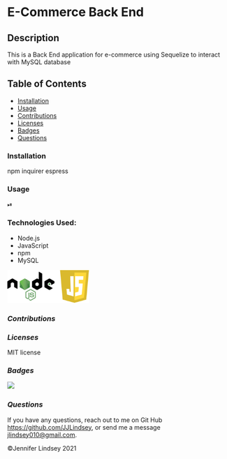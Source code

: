 # E-Commerce Back End

## **Description**
This is a Back End application for e-commerce using Sequelize to interact with MySQL database

## **Table of Contents**
* [Installation](#installation)
* [Usage](#usage)
* [Contributions](#contributions)
* [Licenses](#licenses)
* [Badges](#Badges)
* [Questions](#questions)


### **Installation**
npm
inquirer
espress

### **Usage**
⏯



### **Technologies Used:**
* Node.js
* JavaScript
* npm
* MySQL

<img src="NodeJS.png" height=75>


### *Contributions*


### *Licenses*
MIT license


### *Badges*
<img src="https://img.shields.io/badge/MIT-license-brightgreen">

### *Questions*
If you have any questions, reach out to me on Git Hub https://github.com/JJLindsey, or send me a message jlindsey010@gmail.com.



©Jennifer Lindsey 2021